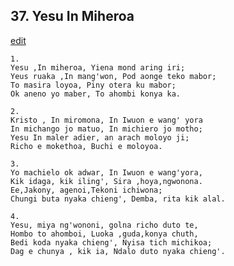 
## 37.  Yesu In Miheroa
[edit](https://docs.google.com/document/d/1iXYsopwemy6GaZxPrOAHtXWk2_eO2toj/edit?mode=html)



    1.
    Yesu ,In miheroa, Yiena mond aring iri;
    Yeus ruaka ,In mang'won, Pod aonge teko mabor;
    To masira loyoa, Piny otera ku mabor;
    Ok aneno yo maber, To ahombi konya ka.

    2.
    Kristo , In miromona, In Iwuon e wang' yora
    In michango jo matuo, In michiero jo motho;
    Yesu In maler adier, an arach moloyo ji;
    Richo e mokethoa, Buchi e moloyoa.

    3.
    Yo machielo ok adwar, In Iwuon e wang'yora,
    Kik idaga, kik iling', Sira ,hoya,ngwonona.
    Ee,Jakony, agenoi,Tekoni ichiwona;
    Chungi buta nyaka chieng', Demba, rita kik alal.

    4.
    Yesu, miya ng'wononi, golna richo duto te,
    Hombo to ahomboi, Luoka ,guda,konya chuth,
    Bedi koda nyaka chieng', Nyisa tich michikoa;
    Dag e chunya , kik ia, Ndalo duto nyaka chieng'.
